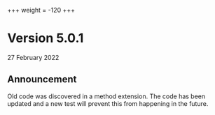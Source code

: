 +++
weight = -120
+++

# Version 5.0.1
27 February 2022

## Announcement
Old code was discovered in a method extension. The code has been updated
and a new test will prevent this from happening in the future.
